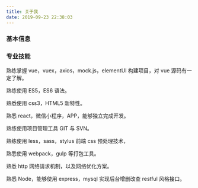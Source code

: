 ```yaml
---
title: 关于我
date: 2019-09-23 22:38:03
---
```


### 基本信息

### 专业技能

熟练掌握 vue，vuex，axios，mock.js，elementUI 构建项目，对 vue 源码有一定了解。

熟练使用 ES5，ES6 语法。

熟悉使用 css3，HTML5 新特性。

熟悉 react，微信小程序，APP，能够独立完成开发。

熟练使用项目管理工具 GIT 与 SVN。

熟练使用 less，sass，stylus 前端 css 预处理技术，

熟悉使用 webpack，gulp 等打包工具。

熟悉 http 网络请求机制，以及网络优化方案。

熟悉 Node，能够使用 express，mysql 实现后台增删改查 restful 风格接口。
